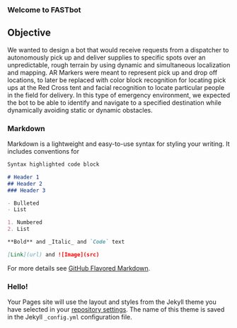 ### Welcome to FASTbot

## Objective 

We wanted to design a bot that would receive requests from a dispatcher to autonomously pick up and deliver supplies to specific spots over an unpredictable, rough terrain by using dynamic and simultaneous localization and mapping.  AR Markers were meant to represent pick up and drop off locations,  to later be replaced with color block recognition for locating pick ups at the Red Cross tent and facial recognition to locate particular people in the field for delivery.  In this type of emergency environment, we expected the bot to be able to identify and navigate to a specified destination while dynamically avoiding static or dynamic obstacles. 


### Markdown

Markdown is a lightweight and easy-to-use syntax for styling your writing. It includes conventions for

```markdown
Syntax highlighted code block

# Header 1
## Header 2
### Header 3

- Bulleted
- List

1. Numbered
2. List

**Bold** and _Italic_ and `Code` text

[Link](url) and ![Image](src)
```

For more details see [GitHub Flavored Markdown](https://guides.github.com/features/mastering-markdown/).

### Hello! 

Your Pages site will use the layout and styles from the Jekyll theme you have selected in your [repository settings](https://github.com/AnastasiaMegabit/FASTbot/settings). The name of this theme is saved in the Jekyll `_config.yml` configuration file.

